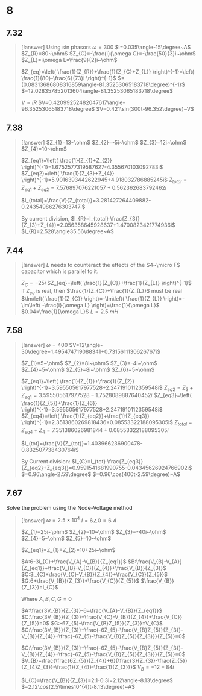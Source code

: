 # 8

## 7.32

> [!answer]
> Using sin phasors
> $\omega=300$
> $I=0.035\angle-15\degree~A$
> $Z_{R}=80~\ohm$
> $Z_{C}=-\frac{i}{\omega C}=-\frac{50}{3}i~\ohm$
> $Z_{L}=i\omega L=\frac{9}{2}i~\ohm$
> 
> $Z_{eq}=\left( \frac{1}{Z_{R}}+\frac{1}{Z_{C}+Z_{L}} \right)^{-1}=\left( \frac{1}{80}-\frac{6}{73}i \right)^{-1}$
> $=(0.08313686808316859\angle-81.35253065183718\degree)^{-1}$
> $=12.028357852013604\angle-81.35253065183718\degree$
> 
> $V=IR$
> $V=0.42099252482047617\angle-96.35253065183718\degree$
> $V=0.421\sin(300t-96.352\degree)~V$

## 7.38

> [!answer]
> $Z_{1}=13~\ohm$
> $Z_{2}=-5i~\ohm$
> $Z_{3}=12i~\ohm$
> $Z_{4}=10~\ohm$
> 
> $Z_{eq1}=\left( \frac{1}{Z_{1}+Z_{2}} \right)^{-1}=1.6752577319587627-4.355670103092783i$
> $Z_{eq2}=\left( \frac{1}{Z_{3}+Z_{4}} \right)^{-1}=5.9016393442622945+4.918032786885245i$
> $Z_{total}=Z_{eq1}+Z_{eq2}=7.576897076221057+0.562362683792462i$
> 
> $I_{total}=\frac{V}{Z_{total}}=3.281427264409882-0.24354986276303747i$
> 
> By current division,
> $I_{R}=I_{total} \frac{Z_{3}}{Z_{3}+Z_{4}}=2.056358645928637+1.4700823421774936i$
> $I_{R}=2.528\angle35.56\degree~A$

## 7.44

> [!answer]
> $L$ needs to counteract the effects of the $4~\micro F$ capacitor which is parallel to it.
> 
> $Z_{C}=-25i$
> $Z_{eq}=\left( \frac{1}{Z_{C}}+\frac{1}{Z_{L}} \right)^{-1}$
> If $Z_{eq}$ is real, then $\frac{1}{Z_{C}}+\frac{1}{Z_{L}}$ must be real
> $\Im\left( \frac{1}{Z_{C}} \right)=-\Im\left( \frac{1}{Z_{L}} \right)=-\Im\left( -\frac{i}{\omega L} \right)=\frac{1}{\omega L}$
> $0.04=\frac{1}{\omega L}$
> $L=2.5~mH$

## 7.58

> [!answer]
> $\omega=400$
> $V=12\angle-30\degree=1.495474719088341+0.7315611130626767i$
> 
> $Z_{1}=5~\ohm$
> $Z_{2}=8i~\ohm$
> $Z_{3}=-4i~\ohm$
> $Z_{4}=5~\ohm$
> $Z_{5}=8i~\ohm$
> $Z_{6}=5~\ohm$
> 
> $Z_{eq1}=\left( \frac{1}{Z_{1}}+\frac{1}{Z_{2}} \right)^{-1}=3.595505617977528+2.2471910112359548i$
> $Z_{eq2}=Z_{3}+Z_{eq1}=3.595505617977528-1.7528089887640452i$
> $Z_{eq3}=\left( \frac{1}{Z_{5}}+\frac{1}{Z_{6}} \right)^{-1}=3.595505617977528+2.2471910112359548i$
> $Z_{eq4}=\left( \frac{1}{Z_{eq2}}+\frac{1}{Z_{eq3}} \right)^{-1}=2.3513860269818436+0.08553322188095305i$
> $Z_{total}=Z_{eq4}+Z_{4}=7.351386026981844+0.08553322188095305i$
> 
> $I_{tot}=\frac{V}{Z_{tot}}=1.403966236900478-0.832507738430764i$
> 
> By Current division:
> $I_{C}=I_{tot} \frac{Z_{eq3}}{Z_{eq2}+Z_{eq3}}=0.9591541681990755-0.04345626924766902i$
> $=0.96\angle-2.59\degree$
> $=0.96\cos(400t-2.59\degree)~A$

## 7.67

Solve the problem using the Node-Voltage method

> [!answer]
> $\omega=2.5\times10^{4}$
> $I=6\angle0=6~A$
> 
> $Z_{1}=25i~\ohm$
> $Z_{2}=10~\ohm$
> $Z_{3}=-40i~\ohm$
> $Z_{4}=5~\ohm$
> $Z_{5}=10~\ohm$
> 
> $Z_{eq1}=Z_{1}+Z_{2}=10+25i~\ohm$
> 
> $A:6-3i_{C}+\frac{V_{A}-V_{B}}{Z_{eq1}}$
> $B:\frac{V_{B}-V_{A}}{Z_{eq1}}+\frac{V_{B}-V_{C}}{Z_{4}}+\frac{V_{B}}{Z_{3}}$
> $C:3i_{C}+\frac{V_{C}-V_{B}}{Z_{4}}+\frac{V_{C}}{Z_{5}}$
> $G:6+\frac{V_{B}}{Z_{3}}+\frac{V_{C}}{Z_{5}}$
> $\frac{V_{B}}{Z_{3}}=i_{C}$
> 
> Where $A,B,C,G=0$
> 
> $A:\frac{3V_{B}}{Z_{3}}-6=\frac{V_{A}-V_{B}}{Z_{eq1}}$
> $C:\frac{3V_{B}}{Z_{3}}+\frac{V_{C}-V_{B}}{Z_{4}}+\frac{V_{C}}{Z_{5}}=0$
> $G:-6Z_{5}-\frac{V_{B}Z_{5}}{Z_{3}}=V_{C}$
> $C:\frac{3V_{B}}{Z_{3}}+\frac{-6Z_{5}-\frac{V_{B}Z_{5}}{Z_{3}}-V_{B}}{Z_{4}}+\frac{-6Z_{5}-\frac{V_{B}Z_{5}}{Z_{3}}}{Z_{5}}=0$
> 
> $C:\frac{3V_{B}}{Z_{3}}+\frac{-6Z_{5}-\frac{V_{B}Z_{5}}{Z_{3}}-V_{B}}{Z_{4}}+\frac{-6Z_{5}-\frac{V_{B}Z_{5}}{Z_{3}}}{Z_{5}}=0$
> $V_{B}=\frac{\frac{6Z_{5}}{Z_{4}}+6}{\frac{3}{Z_{3}}-\frac{Z_{5}}{Z_{4}Z_{3}}-\frac{1}{Z_{4}}-\frac{1}{Z_{3}}}$
> $V_{B}=-12-84i$
> 
> $i_{C}=\frac{V_{B}}{Z_{3}}=2.1-0.3i=2.12\angle-8.13\degree$
> $=2.12\cos(2.5\times10^{4}t-8.13\degree)~A$
